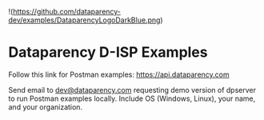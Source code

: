 
!(https://github.com/dataparency-dev/examples/DataparencyLogoDarkBlue.png)

# Dataparency D-ISP Examples

Follow this link for Postman examples: <https://api.dataparency.com>

Send email to dev@dataparency.com requesting demo version of dpserver to run Postman examples locally. Include OS (Windows, Linux), your name, and your organization.

